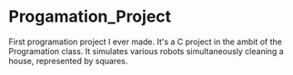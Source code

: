 # Progamation_Project

First programation project I ever made. It's a C project in the ambit of the Programation class. It simulates various robots simultaneously cleaning a house, represented by squares.
